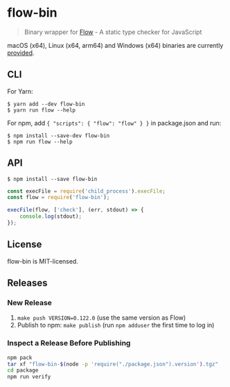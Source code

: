 # flow-bin

> Binary wrapper for [Flow](https://flow.org) - A static type checker for JavaScript

macOS (x64), Linux (x64, arm64) and Windows (x64) binaries are currently [provided](https://flow.org/en/docs/install/).


## CLI

For Yarn:

```
$ yarn add --dev flow-bin
$ yarn run flow --help
```

For npm, add `{ "scripts": { "flow": "flow" } }` in package.json and run:

```
$ npm install --save-dev flow-bin
$ npm run flow --help
```


## API

```
$ npm install --save flow-bin
```

```js
const execFile = require('child_process').execFile;
const flow = require('flow-bin');

execFile(flow, ['check'], (err, stdout) => {
	console.log(stdout);
});
```


## License

flow-bin is MIT-licensed.


## Releases

### New Release

1. `make push VERSION=0.122.0` (use the same version as Flow)
2. Publish to npm: `make publish` (run `npm adduser` the first time to log in)

### Inspect a Release Before Publishing

```sh
npm pack
tar xf "flow-bin-$(node -p 'require("./package.json").version').tgz"
cd package
npm run verify
```
